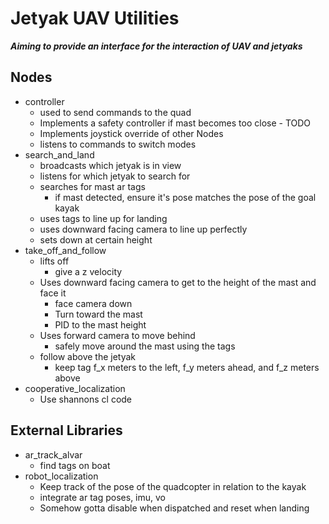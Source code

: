 # Jetyak UAV Utilities

***Aiming to provide an interface for the interaction of UAV and jetyaks***

## Nodes
* controller
	* used to send commands to the quad
	* Implements a safety controller if mast becomes too close - TODO
	* Implements joystick override of other Nodes
	* listens to commands to switch modes
* search_and_land
	* broadcasts which jetyak is in view
	* listens for which jetyak to search for
	* searches for mast ar tags
		* if mast detected, ensure it's pose matches the pose of the goal kayak
	* uses tags to line up for landing
	* uses downward facing camera to line up perfectly
	* sets down at certain height
* take_off_and_follow
	* lifts off
		* give a z velocity
	* Uses downward facing camera to get to the height of the mast and face it
		* face camera down
		* Turn toward the mast
		* PID to the mast height
	* Uses forward camera to move behind
		* safely move around the mast using the tags
	* follow above the jetyak
		* keep tag f_x meters to the left, f_y meters ahead, and f_z meters above
* cooperative_localization
	* Use shannons cl code

## External Libraries
* ar_track_alvar
	* find tags on boat
* robot_localization
	* Keep track of the pose of the quadcopter in relation to the kayak
	* integrate ar tag poses, imu, vo
	* Somehow gotta disable when dispatched and reset when landing
